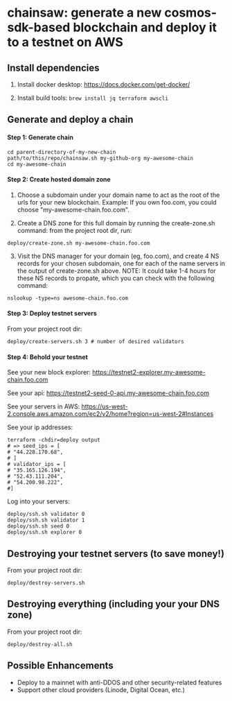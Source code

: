 # chainsaw: generate a new cosmos-sdk-based blockchain and deploy it to a testnet on AWS

## Install dependencies

1. Install docker desktop: https://docs.docker.com/get-docker/

2. Install build tools: `brew install jq terraform awscli`

## Generate and deploy a chain

#### Step 1: Generate chain

```
cd parent-directory-of-my-new-chain
path/to/this/repo/chainsaw.sh my-github-org my-awesome-chain
cd my-awesome-chain
```

#### Step 2: Create hosted domain zone

1. Choose a subdomain under your domain name to act as the root of the urls for your new blockchain. Example: If you own foo.com, you could choose "my-awesome-chain.foo.com".

2. Create a DNS zone for this full domain by running the create-zone.sh command: from the project root dir, run:

```
deploy/create-zone.sh my-awesome-chain.foo.com
```

3. Visit the DNS manager for your domain (eg, foo.com), and create 4 NS records for your chosen subdomain, one for each of the name servers in the output of create-zone.sh above. NOTE: It could take 1-4 hours for these NS records to propate, which you can check with the following command:

```
nslookup -type=ns awesome-chain.foo.com
```

#### Step 3: Deploy testnet servers

From your project root dir:

```
deploy/create-servers.sh 3 # number of desired validators
```

#### Step 4: Behold your testnet

See your new block explorer: https://testnet2-explorer.my-awesome-chain.foo.com

See your api: https://testnet2-seed-0-api.my-awesome-chain.foo.com

See your servers in AWS: https://us-west-2.console.aws.amazon.com/ec2/v2/home?region=us-west-2#Instances

See your ip addresses:

```
terraform -chdir=deploy output
# => seed_ips = [
# "44.228.170.68",
# ]
# validator_ips = [
# "35.165.126.194",
# "52.43.111.204",
# "54.200.98.222",
#]
```

Log into your servers:

```
deploy/ssh.sh validator 0
deploy/ssh.sh validator 1
deploy/ssh.sh seed 0
deploy/ssh.sh explorer 0
```

## Destroying your testnet servers (to save money!)

From your project root dir:

```
deploy/destroy-servers.sh
```

## Destroying everything (including your your DNS zone)

From your project root dir:

```
deploy/destroy-all.sh
```

## Possible Enhancements

- Deploy to a mainnet with anti-DDOS and other security-related features
- Support other cloud providers (Linode, Digital Ocean, etc.)
